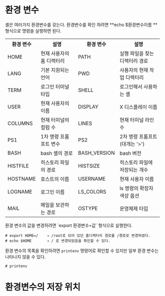 # 환경 변수

셸은 여러가지 환경변수를 갖는다. 환경변수를 확인 하려면  **echo $환경변수이름 ** 형식으로 명령을 실행하면 된다. 

<table>
    <tr>
    	<th>환경 변수</th>
        <th>설명</th>
        <th>환경 변수</th>
        <th>설명</th>
    </tr>
    <tr>
    	<td>HOME</td>
        <td>현재 사용자의 홈 디렉터리</td>
        <td>PATH</td>
        <td>실행 파일을 찾는 디렉터리 경로</td>
    </tr>
    <tr>
    	<td>LANG</td>
        <td>기본 지원되는 언어</td>
        <td>PWD</td>
        <td>사용자의 현재 작업 디렉터리</td>
    </tr>
    <tr>
    	<td>TERM</td>
        <td>로그인 터미널 타입</td>
        <td>SHELL</td>
        <td>로그인해서 사용하는 셸</td>
    </tr>
    <tr>
    	<td>USER</td>
        <td>현재 사용자의 이름</td>
        <td>DISPLAY</td>
        <td>X 디스플레이 이름</td>
    </tr>
    <tr>
    	<td>COLUMNS</td>
        <td>현재 터미널의 컬럼 수</td>
        <td>LINES</td>
        <td>현재 터미널 라인 수</td>
    </tr>
    <tr>
    	<td>PS1</td>
        <td>1차 명령 프롬프트 변수</td>
        <td>PS2</td>
        <td>2차 명령 프롬프트(대개는 '>')</td>
    </tr>
    <tr>
    	<td>BASH</td>
        <td>bash 셸의 경로</td>
        <td>BASH_VERSION</td>
        <td>bash 버전</td>
    </tr>
    <tr>
    	<td>HISTFILE</td>
        <td>히스토리 파일의 경로</td>
        <td>HISTSIZE</td>
        <td>히스토리 파일에 저장되는 개수</td>
    </tr>
    <tr>
    	<td>HOSTNAME</td>
        <td>호스트의 이름</td>
        <td>USERNAME</td>
        <td>현재 사용자 이름</td>
    </tr>
    <tr>
    	<td>LOGNAME</td>
        <td>로그인 이름</td>
        <td>LS_COLORS</td>
        <td>ls 명령의 확장자 색상 옵션</td>
    </tr>
    <tr>
    	<td>MAIL</td>
        <td>메일을 보관하는 경로</td>
        <td>OSTYPE</td>
        <td>운영체제 타입</td>
    </tr>
</table>
환경 변수의 값을 변경하려면 `export 환경변수=값` 형식으로 실행한다. 

~~~export 예시
# export HOME=/    → /root로 되어 있던 홈디렉터리 경로를 /경로로 변경하였다.  
# echo $HOME	   → / 로 변경되었음을 확인할 수 있다.
~~~

환경 변수의 목록을 확인하려면 `printenv` 명령어로 확인할 수 있지만 일부 환경 변수는 나타나지 않을 수 있다. 

~~~~ 
# printenv
~~~~

# 환경변수의 저장 위치









